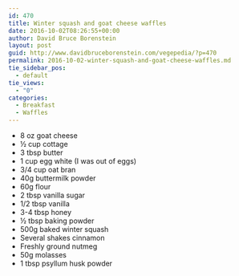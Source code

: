 ```yaml
---
id: 470
title: Winter squash and goat cheese waffles
date: 2016-10-02T08:26:55+00:00
author: David Bruce Borenstein
layout: post
guid: http://www.davidbruceborenstein.com/vegepedia/?p=470
permalink: 2016-10-02-winter-squash-and-goat-cheese-waffles.md
tie_sidebar_pos:
  - default
tie_views:
  - "0"
categories:
  - Breakfast
  - Waffles
---
```

  * 8 oz goat cheese
  * ½ cup cottage
  * 3 tbsp butter
  * 1 cup egg white (I was out of eggs)
  * 3/4 cup oat bran
  * 40g buttermilk powder
  * 60g flour
  * 2 tbsp vanilla sugar
  * 1/2 tbsp vanilla
  * 3-4 tbsp honey
  * ½ tbsp baking powder
  * 500g baked winter squash
  * Several shakes cinnamon
  * Freshly ground nutmeg
  * 50g molasses
  * 1 tbsp psyllum husk powder